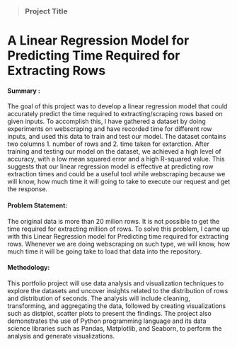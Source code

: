 <blockquote> <h3> Project Title </h3> </blockquote>
<h1>  A Linear Regression Model for Predicting Time Required for Extracting Rows </h1>

<h4> Summary : </h4>
The goal of this project was to develop a linear regression model that could accurately predict the time required to extracting/scraping rows based on given inputs. To accomplish this, I have gathered a dataset by doing experiments on webscraping and have recorded time for different row inputs, and used this data to train and test our model. The dataset contains two columns 1. number of  rows and 2. time taken for extarction</b>. After training and testing our model on the dataset, we achieved a high level of accuracy, with a low mean squared error and a high R-squared value. This suggests that our linear regression model is effective at predicting row extraction times and could be a useful tool while webscraping because we will know, how much time it will going to take to execute our request and get the response.

<h4> Problem Statement: </h4>
The original data is more than 20 milion rows. It is not possible to get the time required for extracting million of rows. To solve this problem, I came up with this Linear Regression model for Predicting time required for extracting rows. Whenever we are doing webscraping on such type, we will know, how much time it will be going take to load that data into the repository.

<h4>Methodology:</h4>
This portfolio project will use data analysis and visualization techniques to explore the datasets and uncover insights related to the distribution of rows and distribution of seconds. The analysis will include cleaning, transforming, and aggregating the data, followed by creating visualizations such as distplot, scatter plots to present the findings. The project also demonstrates the use of Python programming language and its data science libraries such as Pandas, Matplotlib, and Seaborn, to perform the analysis and generate visualizations.
